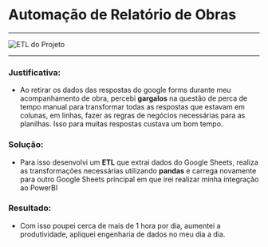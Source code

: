# Automação de Relatório de Obras
---
![ETL do Projeto]("C:\Users\Felipe\Desktop\Carreira\Trabalho\IPQ_MODULO\Projeto.png")

---
### Justificativa:
- Ao retirar os dados das respostas do google forms durante meu acompanhamento de obra, percebi **gargalos** na questão de perca de tempo manual para transformar todas as respostas que estavam em colunas, em linhas, fazer as regras de negócios necessárias para as planilhas. Isso para muitas respostas custava um bom tempo.

### Solução:
- Para isso desenvolvi um **ETL** que extrai dados do Google Sheets, realiza as transformações necessárias utilizando **pandas** e carrega novamente para outro Google Sheets principal em que irei realizar minha integração ao PowerBI

### Resultado:
- Com isso poupei cerca de mais de 1 hora por dia, aumentei a produtividade, apliquei engenharia de dados no meu dia a dia.
